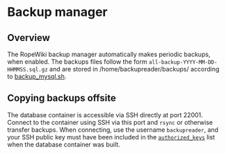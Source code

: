 # Backup manager

## Overview

The RopeWiki backup manager automatically makes periodic backups, when enabled. The backups files
follow the form `all-backup-YYYY-MM-DD-HHMMSS.sql.gz` and are stored in /home/backupreader/backups/ according
to [backup_mysql.sh](scripts/backup_mysql.sh).

## Copying backups offsite

The database container is accessible via SSH directly at port 22001. Connect to the container using SSH via this port
and `rsync` or otherwise transfer backups. When connecting, use the username `backupreader`, and your SSH public key
must have been included in the [`authorized_keys`](pubkeys/authorized_keys) list when the database container
was built.
